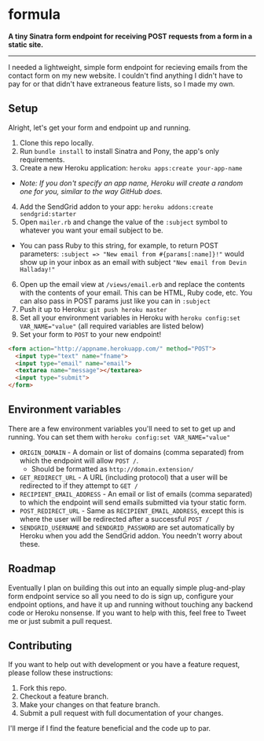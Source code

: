 # formula

**A tiny Sinatra form endpoint for receiving POST requests from a form in a static site.**

---
I needed a lightweight, simple form endpoint for recieving emails from the contact form on my new website. I couldn't find anything I didn't have to pay for or that didn't have extraneous feature lists, so I made my own.

## Setup
Alright, let's get your form and endpoint up and running.

1. Clone this repo locally.
2. Run `bundle install` to install Sinatra and Pony, the app's only requirements.
3. Create a new Heroku application: `heroku apps:create your-app-name`
  - *Note: If you don't specify an app name, Heroku will create a random one for you, similar to the way GitHub does.*
4. Add the SendGrid addon to your app: `heroku addons:create sendgrid:starter`
5. Open `mailer.rb` and change the value of the `:subject` symbol to whatever you want your email subject to be.
  - You can pass Ruby to this string, for example, to return POST parameters: `:subject => "New email from #{params[:name]}!"` would show up in your inbox as an email with subject `"New email from Devin Halladay!"`
6. Open up the email view at `/views/email.erb` and replace the contents with the contents of your email. This can be HTML, Ruby code, etc. You can also pass in POST params just like you can in `:subject`
7. Push it up to Heroku: `git push heroku master`
8. Set all your environment variables in Heroku with `heroku config:set VAR_NAME="value"` (all required variables are listed below)
9. Set your form to `POST` to your new endpoint!
```html
<form action="http://appname.herokuapp.com/" method="POST">
  <input type="text" name="fname">
  <input type="email" name="email">
  <textarea name="message"></textarea>
  <input type="submit">
</form>
```

## Environment variables
There are a few environment variables you'll need to set to get up and running. You can set them with `heroku config:set VAR_NAME="value"`

- `ORIGIN_DOMAIN` - A domain or list of domains (comma separated) from which the endpoint will allow `POST /`.
  - Should be formatted as `http://domain.extension/`
- `GET_REDIRECT_URL` - A URL (including protocol) that a user will be redirected to if they attempt to `GET /`
- `RECIPIENT_EMAIL_ADDRESS` - An email or list of emails (comma separated) to which the endpoint will send emails submitted via tyour static form.
- `POST_REDIRECT_URL` - Same as `RECIPIENT_EMAIL_ADDRESS`, except this is where the user will be redirected after a successful `POST /`
- `SENDGRID_USERNAME` and `SENDGRID_PASSWORD` are set automatically by Heroku when you add the SendGrid addon. You needn't worry about these.

## Roadmap
Eventually I plan on building this out into an equally simple plug-and-play form endpoint service so all you need to do is sign up, configure your endpoint options, and have it up and running without touching any backend code or Heroku nonsense. If you want to help with this, feel free to Tweet me or just submit a pull request.

## Contributing
If you want to help out with development or you have a feature request, please follow these instructions:

1. Fork this repo.
2. Checkout a feature branch.
3. Make your changes on that feature branch.
4. Submit a pull request with full documentation of your changes.

I'll merge if I find the feature beneficial and the code up to par.
